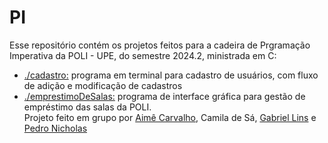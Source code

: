 # PI

Esse repositório contém os projetos feitos para a cadeira de Prgramação Imperativa da POLI - UPE, do semestre 2024.2, ministrada em C:
  - [./cadastro:](./cadastro) programa em terminal para cadastro de usuários, com fluxo de adição e modificação de cadastros
  - [./emprestimoDeSalas:](./emprestimoDeSalas) programa de interface gráfica para gestão de empréstimo das salas da POLI. </br>Projeto feito em grupo por [Aimê Carvalho](https://github.com/aimeoak), Camila de Sá, [Gabriel Lins](https://github.com/gabriel1ns) e [Pedro Nicholas](https://github.com/Agiliis)
